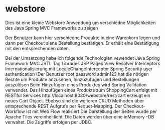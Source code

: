 # webstore
Dies ist eine kleine Webstore Anwendung um verschiedne Möglichkeiten des Java Spring MVC Frameworks zu zeigen

Der Benutzer kann hier verschiedne Produkte in eine Warenkorn legen und dann per Checkout siene Bestellung bestätigen.
Er erhält eine Bestätigung mit den entsprechenden daten.

Bei der Umsetzung habe ich folgende Technologien vewendet
Java Spring Framework MVC
JSTL Tag Libraries
JSP Pages
View Resolver
Interceptors
Internationalisierung mit LocaleChangeInterceptor
Spring Security user authentication (Der Benutzer root password admin123 hat die nötigen Rechte um Produkte anzusehen, hinzuzufügen und Bestellungen auszulösen
Beim Hinzufügen eines  Produktes wird Spring Validation verwendet.
Das Hinzufügen eines Produkts zum ShoppingCart erfolgt mit RESTful Services
http://localhost:8080/webstore/rest/cart erzeugt ein neues Cart Object. Ebebso sind die weiteren CRUD Methoden über entsprechende REST Aufgrufe per Requet-Mapping.
Der Checkout-Workflow ist mit Web Flow realisiert
Die Darstellung der Seiten wurde per Apache Tiles vereinheitlicht.
Die Daten werden über eine inMemory -DB verwaltet. Die Zugriffe erfolgen per JDBC.



